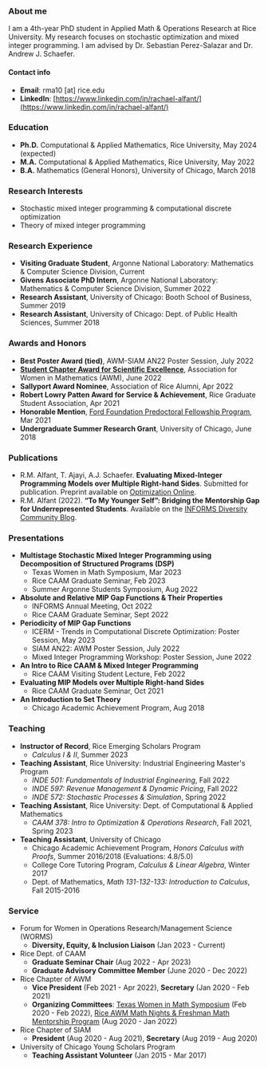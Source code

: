 ### About me

I am a 4th-year PhD student in Applied Math & Operations Research at Rice University. My research focuses on stochastic optimization and mixed integer programming. I am advised by Dr. Sebastian Perez-Salazar and Dr. Andrew J. Schaefer. 

#### Contact info
- **Email**: rma10 [at] rice.edu 
- **LinkedIn**: [https://www.linkedin.com/in/rachael-alfant/](https://www.linkedin.com/in/rachael-alfant/)

### Education
- **Ph.D.** Computational & Applied Mathematics, Rice University, May 2024 (expected)
- **M.A.** Computational & Applied Mathematics, Rice University, May 2022
- **B.A.** Mathematics (General Honors), University of Chicago, March 2018

### Research Interests
- Stochastic mixed integer programming & computational discrete optimization
- Theory of mixed integer programming 

### Research Experience 
- **Visiting Graduate Student**, Argonne National Laboratory: Mathematics & Computer Science Division, Current
- **Givens Associate PhD Intern**, Argonne National Laboratory: Mathematics & Computer Science Division, Summer 2022
- **Research Assistant**, University of Chicago: Booth School of Business, Summer 2019
- **Research Assistant**, University of Chicago: Dept. of Public Health Sciences, Summer 2018

### Awards and Honors
- **Best Poster Award (tied)**, AWM-SIAM AN22 Poster Session, July 2022
- **[Student Chapter Award for Scientific Excellence](https://cmor.rice.edu/news/rice-awm-honored-student-chapter-award)**, Association for Women in Mathematics (AWM), June 2022
- **Sallyport Award Nominee**, Association of Rice Alumni, Apr 2022
- **Robert Lowry Patten Award for Service & Achievement**, Rice Graduate Student Association, Apr 2021
- **Honorable Mention**, [Ford Foundation Predoctoral Fellowship Program](https://nrc58.nas.edu/FordFellows20/ExtRpts/PressReleaseRoster.aspx?RptMode=HM&CompYr=2021), Mar 2021
- **Undergraduate Summer Research Grant**, University of Chicago, June 2018

### Publications
- R.M. Alfant, T. Ajayi, A.J. Schaefer. **Evaluating Mixed-Integer Programming Models over Multiple Right-hand Sides**. Submitted for publication. Preprint available on [Optimization Online](https://optimization-online.org/?p=20481). 
- R.M. Alfant (2022). **“To My Younger Self”: Bridging the Mentorship Gap for Underrepresented Students**. Available on the [INFORMS Diversity Community Blog](https://connect.informs.org/diversity/diversity-blog/bridging-mentor-gap).

### Presentations 
- **Multistage Stochastic Mixed Integer Programming using Decomposition of Structured Programs (DSP)**
    - Texas Women in Math Symposium, Mar 2023
    - Rice CAAM Graduate Seminar, Feb 2023
    - Summer Argonne Students Symposium, Aug 2022
- **Absolute and Relative MIP Gap Functions & Their Properties**
    - INFORMS Annual Meeting, Oct 2022
    - Rice CAAM Graduate Seminar, Sept 2022
- **Periodicity of MIP Gap Functions**
    - ICERM - Trends in Computational Discrete Optimization: Poster Session, May 2023
    - SIAM AN22: AWM Poster Session, July 2022
    - Mixed Integer Programming Workshop: Poster Session, June 2022
- **An Intro to Rice CAAM & Mixed Integer Programming**
    - Rice CAAM Visiting Student Lecture, Feb 2022
- **Evaluating MIP Models over Multiple Right-hand Sides**
    - Rice CAAM Graduate Seminar, Oct 2021
- **An Introduction to Set Theory**
    - Chicago Academic Achievement Program, Aug 2018

### Teaching
- **Instructor of Record**, Rice Emerging Scholars Program
    - _Calculus I & II_, Summer 2023
- **Teaching Assistant**, Rice University: Industrial Engineering Master's Program
    - _INDE 501: Fundamentals of Industrial Engineering_, Fall 2022
    - _INDE 597: Revenue Management & Dynamic Pricing_, Fall 2022  
    - _INDE 572: Stochastic Processes & Simulation_, Spring 2022  
- **Teaching Assistant**, Rice University: Dept. of Computational & Applied Mathematics 
    - _CAAM 378: Intro to Optimization & Operations Research_, Fall 2021, Spring 2023
- **Teaching Assistant**, University of Chicago
    - Chicago Academic Achievement Program, _Honors Calculus with Proofs_, Summer 2016/2018 (Evaluations: 4.8/5.0)
    - College Core Tutoring Program, _Calculus & Linear Algebra_, Winter 2017
    - Dept. of Mathematics, _Math 131-132-133: Introduction to Calculus_, Fall 2015-2016 

### Service
- Forum for Women in Operations Research/Management Science (WORMS)
    - **Diversity, Equity, & Inclusion Liaison** (Jan 2023 - Current)
- Rice Dept. of CAAM
    - **Graduate Seminar Chair** (Aug 2022 - Apr 2023)
    - **Graduate Advisory Committee Member** (June 2020 - Dec 2022)
- Rice Chapter of AWM
    - **Vice President** (Feb 2021 - Apr 2022), **Secretary** (Jan 2020 - Feb 2021)
    - **Organizing Committees**: [Texas Women in Math Symposium](https://sites.google.com/view/twims-2022/about) (Feb 2020 - Feb 2022), [Rice AWM Math Nights & Freshman Math Mentorship Program](https://math.rice.edu/Outreach/AWM/Site/Rice_AWM.html) (Aug 2020 - Jan 2022)
- Rice Chapter of SIAM
    - **President** (Aug 2020 - Aug 2021), **Secretary** (Aug 2019 - Aug 2020)
- University of Chicago Young Scholars Program 
    - **Teaching Assistant Volunteer** (Jan 2015 - Mar 2017)
